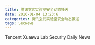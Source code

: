 ```yaml
---
title: 腾讯玄武实验室安全动态推送
date: 2016-01-04 13:23:6
categories: 腾讯玄武实验室安全动态推送
tags: SecNews
---
```


Tencent Xuanwu Lab Security Daily News  
